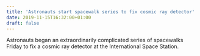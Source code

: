 ```yaml
---
title: 'Astronauts start spacewalk series to fix cosmic ray detector'
date: 2019-11-15T16:32:00+01:00
draft: false
---
```


Astronauts began an extraordinarily complicated series of spacewalks Friday to fix a cosmic ray detector at the International Space Station.